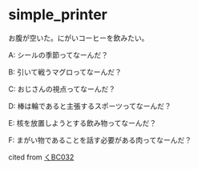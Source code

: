 # simple_printer

お腹が空いた。にがいコーヒーを飲みたい。



A: シールの季節ってなーんだ？

B: 引いて戦うマグロってなーんだ？

C: おじさんの視点ってなーんだ？

D: 棒は輪であると主張するスポーツってなーんだ？

E: 核を放置しようとする飲み物ってなーんだ？

F: まがい物であることを話す必要がある肉ってなーんだ？

cited from [くBC032](https://shitforces.herokuapp.com/contest/kbc032)